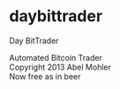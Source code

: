 daybittrader
============

Day BitTrader

Automated Bitcoin Trader <br>
Copyright 2013 Abel Mohler <br>
Now free as in beer 
